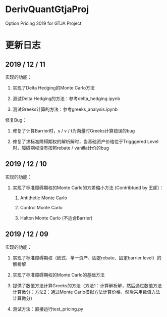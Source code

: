 # DerivQuantGtjaProj
Option Pricing 2019 for GTJA Project

# 更新日志

## 2019 / 12 / 11

实现的功能：

1. 实现了Delta Hedging的Monte Carlo方法

2. 测试Delta Hedging的方法：参考delta_hedging.ipynb

3. 测试Greeks计算的方法：参考greeks_analysis.ipynb

修复Bug：

1. 修复了计算Barrier时，s / v / t为向量时Greeks计算错误的bug

2. 修复了求标准障碍期权的解析解时，当基础资产价格位于Trigggered Level时，障碍期权没有按照rebate / vanilla计价的bug

## 2019 / 12 / 10

实现的功能：

1. 实现了标准障碍期权的Monte Carlo的方差缩小方法 (Contribtued by 王妮)：

   1) Antithetic Monte Carlo
   
   2) Control Monte Carlo
   
   3) Halton Monte Carlo (不适合Barrier)

## 2019 / 12 / 09

实现的功能：

1. 实现了标准障碍期权（欧式、单一资产、固定rebate、固定barrier level）的解析解

2. 实现了标准障碍期权的Monte Carlo的基础方法

3. 提供了数值方法计算Greeks的方法（方法1：计算解析解，然后通过数值方法计算微分；方法2：通过Monte Carlo模拟方法计算价格，然后采用数值方法计算微分）

4. 测试方法：直接运行test_pricing.py
 
